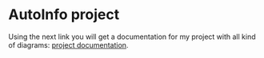 # AutoInfo project
Using the next link you will get a documentation for my project with all kind of diagrams: [project documentation](https://github.com/lilyaruto/MAS_FinalProject/blob/main/MAS_Project_Vovkotrub_Yaroslav_s18461.pdf).
